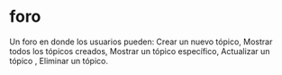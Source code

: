 # foro
Un foro en donde los usuarios pueden:  Crear un nuevo tópico,  Mostrar todos los tópicos creados,  Mostrar un tópico específico,  Actualizar un tópico , Eliminar un tópico.
